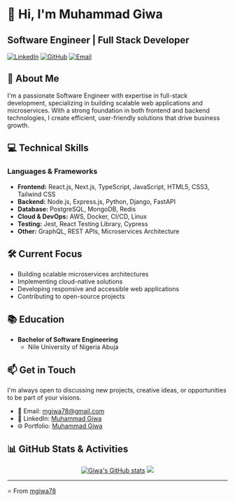 # 👋 Hi, I'm Muhammad Giwa

## Software Engineer | Full Stack Developer

[![LinkedIn](https://img.shields.io/badge/LinkedIn-Connect-blue)](https://www.linkedin.com/in/muhammad-giwa-software-engineer/)
[![GitHub](https://img.shields.io/badge/GitHub-Follow-black)](https://github.com/mgiwa78)
[![Email](https://img.shields.io/badge/Email-Contact-red)](mailto:mgiwa78@gmail.com)

## 🚀 About Me

I'm a passionate Software Engineer with expertise in full-stack development, specializing in building scalable web applications and microservices. With a strong foundation in both frontend and backend technologies, I create efficient, user-friendly solutions that drive business growth.

## 💻 Technical Skills

### Languages & Frameworks

- **Frontend:** React.js, Next.js, TypeScript, JavaScript, HTML5, CSS3, Tailwind CSS
- **Backend:** Node.js, Express.js, Python, Django, FastAPI
- **Database:** PostgreSQL, MongoDB, Redis
- **Cloud & DevOps:** AWS, Docker, CI/CD, Linux
- **Testing:** Jest, React Testing Library, Cypress
- **Other:** GraphQL, REST APIs, Microservices Architecture

## 🛠️ Current Focus

- Building scalable microservices architectures
- Implementing cloud-native solutions
- Developing responsive and accessible web applications
- Contributing to open-source projects

## 📚 Education

- **Bachelor of Software Engineering**
  - Nile University of Nigeria Abuja

## 📫 Get in Touch

I'm always open to discussing new projects, creative ideas, or opportunities to be part of your visions.

- 📧 Email: [mgiwa78@gmail.com](mailto:mgiwa78@gmail.com)
- 💼 LinkedIn: [Muhammad Giwa](https://www.linkedin.com/in/muhammad-giwa-0b92011a6/)
- 🌐 Portfolio: [Muhammad Giwa](https://giwa.vercel.app/)

## 📊 GitHub Stats & Activities

<div align="center">
  
[![Giwa's GitHub stats](https://github-readme-stats-topaz-tau-42.vercel.app/api?username=mgiwa78)](https://github.com/anuraghazra/github-readme-stats)
<picture>
  <source
    srcset="https://github-readme-stats-topaz-tau-42.vercel.app/api?username=mgiwa78&show_icons=true&theme=dark"
    media="(prefers-color-scheme: dark)"
  />
  <source
    srcset="https://github-readme-stats-topaz-tau-42.vercel.app/api?username=mgiwa78&show_icons=true"
    media="(prefers-color-scheme: light), (prefers-color-scheme: no-preference)"
  />
  <img src="https://github-readme-stats-topaz-tau-42.vercel.app/api?username=mgiwa78&show_icons=true" />
</picture>
</div>

---

⭐️ From [mgiwa78](https://github.com/mgiwa78)
